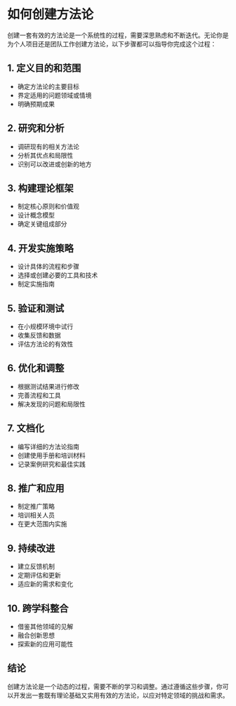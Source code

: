 # 如何创建方法论

创建一套有效的方法论是一个系统性的过程，需要深思熟虑和不断迭代。无论你是为个人项目还是团队工作创建方法论，以下步骤都可以指导你完成这个过程：

## 1. 定义目的和范围
- 确定方法论的主要目标
- 界定适用的问题领域或情境
- 明确预期成果

## 2. 研究和分析
- 调研现有的相关方法论
- 分析其优点和局限性
- 识别可以改进或创新的地方

## 3. 构建理论框架
- 制定核心原则和价值观
- 设计概念模型
- 确定关键组成部分

## 4. 开发实施策略
- 设计具体的流程和步骤
- 选择或创建必要的工具和技术
- 制定实施指南

## 5. 验证和测试
- 在小规模环境中试行
- 收集反馈和数据
- 评估方法论的有效性

## 6. 优化和调整
- 根据测试结果进行修改
- 完善流程和工具
- 解决发现的问题和局限性

## 7. 文档化
- 编写详细的方法论指南
- 创建使用手册和培训材料
- 记录案例研究和最佳实践

## 8. 推广和应用
- 制定推广策略
- 培训相关人员
- 在更大范围内实施

## 9. 持续改进
- 建立反馈机制
- 定期评估和更新
- 适应新的需求和变化

## 10. 跨学科整合
- 借鉴其他领域的见解
- 融合创新思想
- 探索新的应用可能性

## 结论
创建方法论是一个动态的过程，需要不断的学习和调整。通过遵循这些步骤，你可以开发出一套既有理论基础又实用有效的方法论，以应对特定领域的挑战和需求。
